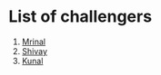 # List of challengers
1. [Mrinal](https://github.com/mrinal1224)
2. [Shivay](https://github.com/shivaylamba)
3. [Kunal](https://github.com/Kunal-Garg-12)